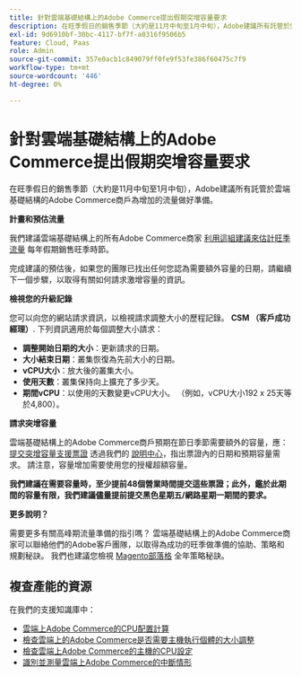 ```yaml
---
title: 針對雲端基礎結構上的Adobe Commerce提出假期突增容量要求
description: 在旺季假日的銷售季節（大約是11月中旬至1月中旬），Adobe建議所有託管於雲端基礎結構的Adobe Commerce商戶為增加的流量做好準備。
exl-id: 9d6910bf-30bc-4117-bf7f-a0316f9506b5
feature: Cloud, Paas
role: Admin
source-git-commit: 357e0acb1c849079ff0fe9f53fe386f60475c7f9
workflow-type: tm+mt
source-wordcount: '446'
ht-degree: 0%

---
```


# 針對雲端基礎結構上的Adobe Commerce提出假期突增容量要求

在旺季假日的銷售季節（大約是11月中旬至1月中旬），Adobe建議所有託管於雲端基礎結構的Adobe Commerce商戶為增加的流量做好準備。

**計畫和預估流量**

我們建議雲端基礎結構上的所有Adobe Commerce商家 [利用這組建議來估計旺季流量](https://business.adobe.com/blog/how-to/the-5-ps-of-peak-season-performance-a-guide-to-preparing-your-infrastructure-for-high-traffic) 每年假期銷售旺季時節。

完成建議的預估後，如果您的團隊已找出任何您認為需要額外容量的日期，請繼續下一個步驟，以取得有關如何請求激增容量的資訊。

**檢視您的升級記錄**

您可以向您的網站請求資訊，以檢視請求調整大小的歷程記錄。 **CSM （客戶成功經理）**.
下列資訊適用於每個調整大小請求：

* **調整開始日期的大小**：更新請求的日期。
* **大小結束日期**：叢集恢復為先前大小的日期。
* **vCPU大小**：放大後的叢集大小。
* **使用天數**：叢集保持向上擴充了多少天。
* **期間vCPU**：以使用的天數變更vCPU大小。 （例如，vCPU大小192 x 25天等於4,800）。

**請求突增容量**

雲端基礎結構上的Adobe Commerce商戶預期在節日季節需要額外的容量，應： [提交突增容量支援票證](https://experienceleague.adobe.com/docs/commerce-knowledge-base/kb/how-to/how-to-request-temporary-magento-upsize.html) 透過我們的 [說明中心](/help/overview.md)，指出票證內的日期和預期容量需求。 請注意，容量增加需要使用您的授權超額容量。

**我們建議在需要容量時，至少提前48個營業時間提交這些票證；此外，鑑於此期間的容量有限，我們建議儘量提前提交黑色星期五/網路星期一期間的要求。**


**更多說明？**

需要更多有關高峰期流量準備的指引嗎？ 雲端基礎結構上的Adobe Commerce商家可以聯絡他們的Adobe客戶團隊，以取得為成功的旺季做準備的協助、策略和規劃秘訣。 我們也建議您檢視 [Magento部落格](https://magento.com/blog) 全年策略秘訣。

## 複查產能的資源

在我們的支援知識庫中：

* [雲端上Adobe Commerce的CPU配置計算](https://experienceleague.adobe.com/docs/commerce-knowledge-base/kb/how-to/magento-commerce-cloud-cpu-allocation-calculation.html)
* [檢查雲端上的Adobe Commerce是否需要主機執行個體的大小調整](https://experienceleague.adobe.com/docs/commerce-knowledge-base/kb/how-to/magento-commerce-cloud-check-if-upsize-for-hosts-instances-is-needed.html)
* [檢查雲端上Adobe Commerce的主機的CPU設定](https://experienceleague.adobe.com/docs/commerce-knowledge-base/kb/how-to/magento-commerce-cloud-check-hosts-cpu-configuration.html)
* [識別並測量雲端上Adobe Commerce的中斷情形](https://experienceleague.adobe.com/docs/commerce-knowledge-base/kb/how-to/how-to-identify-outages.html)
